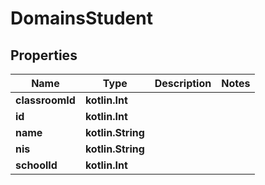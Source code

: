 
# DomainsStudent

## Properties
| Name | Type | Description | Notes |
| ------------ | ------------- | ------------- | ------------- |
| **classroomId** | **kotlin.Int** |  |  |
| **id** | **kotlin.Int** |  |  |
| **name** | **kotlin.String** |  |  |
| **nis** | **kotlin.String** |  |  |
| **schoolId** | **kotlin.Int** |  |  |



